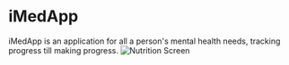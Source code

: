 # iMedApp
iMedApp is an application for all a person's mental health needs, tracking progress till making progress.
![Nutrition Screen](/Screenshots/NutritionScreen.png)
